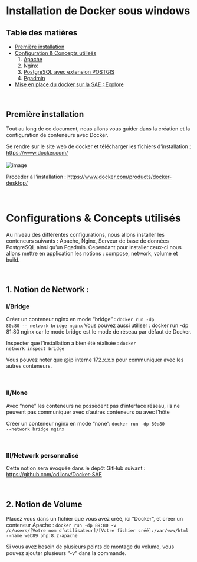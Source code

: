 # Installation de Docker sous windows

 ## Table des matières 
 - [Première installation](#id-premiereInstallation) 
 - [Configuration & Concepts utilisés](#id-section2) 
   1. [Apache](#id-section2)
   2. [Nginx](#id-section2)
   3. [PostgreSQL avec extension POSTGIS](#id-section2)
   4. [Pgadmin](#id-section2)
 - [Mise en place du docker sur la SAE : Explore](#id-section2)

<br>

## Première installation
 
 Tout au long de ce document, nous allons vous guider dans la création et la configuration de conteneurs avec Docker.
 
Se rendre sur le site web de docker et télécharger les fichiers d’installation : 
https://www.docker.com/
<br><br>
![image](https://user-images.githubusercontent.com/120033089/228777236-4a0c1e44-8e10-4cd1-a994-9f270cbd5a6a.png)

Procéder à l’installation :
https://www.docker.com/products/docker-desktop/



<br>

 
# Configurations & Concepts utilisés

Au niveau des différentes configurations, nous allons installer les conteneurs suivants : Apache, Nginx, Serveur de base de données PostgreSQL ainsi qu’un Pgadmin. 
Cependant pour installer ceux-ci nous allons mettre en application les notions : compose, network, volume et build.

<br>

## 1. Notion de Network :


### I/Bridge

Créer un conteneur nginx en mode “bridge” :
<code>docker run -dp 80:80 -- network bridge nginx</code>
Vous pouvez aussi utiliser : docker run -dp 81:80 nginx car le mode bridge est le mode de réseau par défaut de Docker.

Inspecter que l’installation a bien été réalisée :
<code>docker network inspect bridge</code>

Vous pouvez noter que @ip interne 172.x.x.x pour communiquer avec les autres conteneurs.

<br>

### II/None

Avec “none” les conteneurs ne possèdent pas d’interface réseau, ils ne peuvent pas communiquer avec d’autres conteneurs ou avec l’hôte

Créer un conteneur nginx en mode “none”:
<code>docker run -dp 80:80 --network bridge nginx</code>

<br>

### III/Network personnalisé

Cette notion sera évoquée dans le dépôt GitHub suivant : https://github.com/odilonv/Docker-SAE

<br>

## 2. Notion de Volume

Placez vous dans un fichier que vous avez créé, ici “Docker”, et créer un conteneur 
Apache : 
<code>docker run -dp 89:80 -v /c/users/[Votre nom d’utilisateur]/[Votre fichier créé]:/var/www/html --name web89 php:8.2-apache</code>

Si vous avez besoin de plusieurs points de montage du volume, vous pouvez ajouter plusieurs “-v” dans la commande.


